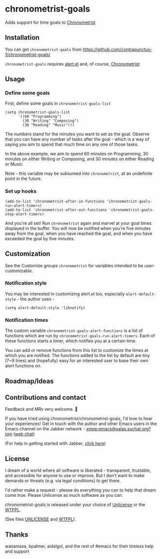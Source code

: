 # chronometrist-goals
Adds support for time goals to [Chronometrist](https://github.com/contrapunctus-1/chronometrist/)

## Installation
You can get `chronometrist-goals` from https://github.com/contrapunctus-1/chronometrist-goals/

`chronometrist-goals` requires [alert.el](https://github.com/jwiegley/alert) and, of course, [Chronometrist](https://github.com/contrapunctus-1/chronometrist/)

## Usage
### Define some goals
First, define some goals in `chronometrist-goals-list`
```elisp
(setq chronometrist-goals-list
      '((60 "Programming")
        (30 "Writing" "Composing")
        (30 "Reading" "Music")))
```
The numbers stand for the minutes you want to set as the goal. Observe that you can have any number of tasks after the goal - which is a way of saying you aim to spend that much time on any one of those tasks.

In the above example, we aim to spend 60 minutes on Programming, 30 minutes on either Writing or Composing, and 30 minutes on either Reading or Music.

Note - this variable may be subsumed into `chronometrist`, at an undefinite point in the future.

### Set up hooks
```elisp
(add-to-list 'chronometrist-after-in-functions 'chronometrist-goals-run-alert-timers)
(add-to-list 'chronometrist-after-out-functions 'chronometrist-goals-stop-alert-timers)
```
And you're all set! Run `chronometrist` again and marvel at your goal times displayed in the buffer. You will now be notified when you're five minutes away from the goal, when you have reached the goal, and when you have exceeded the goal by five minutes.

## Customization
See the Customize groups `chronometrist` for variables intended to be user-customizable.

### Notification style
You may be interested in customizing alert.el too, especially `alert-default-style` - the author uses -
```elisp
(setq alert-default-style 'libnotify)
```

### Notification times
The custom variable `chronometrist-goals-alert-functions` is a list of functions which are run by `chronometrist-goals-run-alert-timers`. Each of these functions starts a timer, which notifies you at a certain time.

You can add or remove functions from this list to customize the times at which you are notified. The functions added to the list by default are tiny (7~9 lines) and (hopefully) easy for an interested user to base their own alert functions on.

## Roadmap/Ideas

## Contributions and contact
Feedback and MRs very welcome. 🙂

If you have tried using chronometrist/chronometrist-goals, I'd love to hear your experiences! Get in touch with the author and other Emacs users in the Emacs channel on the Jabber network - [xmpp:emacs@salas.suchat.org?join](https://conversations.im/j/emacs@salas.suchat.org) ([web chat](https://inverse.chat/#converse/room?jid=emacs@salas.suchat.org))

(For help in getting started with Jabber, [click here](https://xmpp.org/getting-started/))

## License
I dream of a world where all software is liberated - transparent, trustable, and accessible for anyone to use or improve. But I don't want to make demands or threats (e.g. via legal conditions) to get there.

I'd rather make a request - please do everything you can to help that dream come true. Please Unlicense as much software as you can.

chronometrist-goals is released under your choice of [Unlicense](https://unlicense.org/) or the [WTFPL](http://www.wtfpl.net/).

(See files [UNLICENSE](UNLICENSE) and [WTFPL](WTFPL)).

## Thanks
wasamasa, bpalmer, aidalgol, and the rest of #emacs for their tireless help and support
